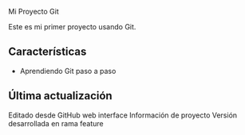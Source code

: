 Mi Proyecto Git

Este es mi primer proyecto usando Git.
## Características
- Aprendiendo Git paso a paso
## Última actualización
Editado desde GitHub web interface
Información de proyecto
Versión desarrollada en rama feature
